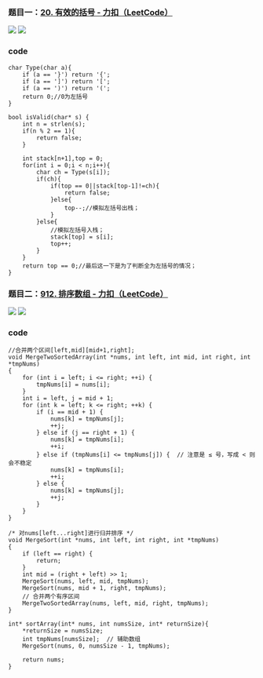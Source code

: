 ### 题目一：[20. 有效的括号 - 力扣（LeetCode）](https://leetcode.cn/problems/valid-parentheses/description/)

![](https://younglion.oss-cn-beijing.aliyuncs.com/%E5%B1%8F%E5%B9%95%E6%88%AA%E5%9B%BE%202024-04-07%20114341.png)
![](https://younglion.oss-cn-beijing.aliyuncs.com/%E5%B1%8F%E5%B9%95%E6%88%AA%E5%9B%BE%202024-04-07%20114328.png)

### code

```
char Type(char a){
    if (a == '}') return '{';
    if (a == ']') return '[';
    if (a == ')') return '(';
    return 0;//0为左括号
}

bool isValid(char* s) {
    int n = strlen(s);
    if(n % 2 == 1){
        return false;
    }

    int stack[n+1],top = 0;
    for(int i = 0;i < n;i++){
        char ch = Type(s[i]);
        if(ch){
            if(top == 0||stack[top-1]!=ch){
                return false;
            }else{
                top--;//模拟左括号出栈；
            }
        }else{
            //模拟左括号入栈；
            stack[top] = s[i];
            top++;
        }
    }
    return top == 0;//最后这一下是为了判断全为左括号的情况；
}
```

### 题目二：[912. 排序数组 - 力扣（LeetCode）](https://leetcode.cn/problems/sort-an-array/description/)

![](https://younglion.oss-cn-beijing.aliyuncs.com/%E5%B1%8F%E5%B9%95%E6%88%AA%E5%9B%BE%202024-04-07%20130400.png)
![](https://younglion.oss-cn-beijing.aliyuncs.com/%E5%B1%8F%E5%B9%95%E6%88%AA%E5%9B%BE%202024-04-07%20130351.png)

### code

```
//合并两个区间[left,mid][mid+1,right];
void MergeTwoSortedArray(int *nums, int left, int mid, int right, int *tmpNums)
{
    for (int i = left; i <= right; ++i) {
        tmpNums[i] = nums[i];
    }
    int i = left, j = mid + 1;
    for (int k = left; k <= right; ++k) {
        if (i == mid + 1) {
            nums[k] = tmpNums[j];
            ++j;
        } else if (j == right + 1) {
            nums[k] = tmpNums[i];
            ++i;
        } else if (tmpNums[i] <= tmpNums[j]) {  // 注意是 ≤ 号，写成 < 则会不稳定
            nums[k] = tmpNums[i];
            ++i;
        } else {
            nums[k] = tmpNums[j];
            ++j;
        }
    }
}

/* 对nums[left...right]进行归并排序 */
void MergeSort(int *nums, int left, int right, int *tmpNums)
{
    if (left == right) {
        return;
    }
    int mid = (right + left) >> 1;
    MergeSort(nums, left, mid, tmpNums);
    MergeSort(nums, mid + 1, right, tmpNums);
    // 合并两个有序区间
    MergeTwoSortedArray(nums, left, mid, right, tmpNums);
}

int* sortArray(int* nums, int numsSize, int* returnSize){
    *returnSize = numsSize;
    int tmpNums[numsSize];  // 辅助数组
    MergeSort(nums, 0, numsSize - 1, tmpNums);

    return nums;
}

```

